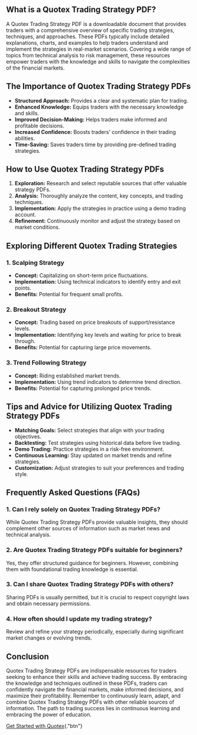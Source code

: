 ## What is a Quotex Trading Strategy PDF?

A Quotex Trading Strategy PDF is a downloadable document that provides
traders with a comprehensive overview of specific trading strategies,
techniques, and approaches. These PDFs typically include detailed
explanations, charts, and examples to help traders understand and
implement the strategies in real-market scenarios. Covering a wide range
of topics from technical analysis to risk management, these resources
empower traders with the knowledge and skills to navigate the
complexities of the financial markets.

## The Importance of Quotex Trading Strategy PDFs

-   **Structured Approach:** Provides a clear and systematic plan for
    trading.
-   **Enhanced Knowledge:** Equips traders with the necessary knowledge
    and skills.
-   **Improved Decision-Making:** Helps traders make informed and
    profitable decisions.
-   **Increased Confidence:** Boosts traders\' confidence in their
    trading abilities.
-   **Time-Saving:** Saves traders time by providing pre-defined trading
    strategies.

## How to Use Quotex Trading Strategy PDFs

1.  **Exploration:** Research and select reputable sources that offer
    valuable strategy PDFs.
2.  **Analysis:** Thoroughly analyze the content, key concepts, and
    trading techniques.
3.  **Implementation:** Apply the strategies in practice using a demo
    trading account.
4.  **Refinement:** Continuously monitor and adjust the strategy based
    on market conditions.

## Exploring Different Quotex Trading Strategies

### 1. Scalping Strategy

-   **Concept:** Capitalizing on short-term price fluctuations.
-   **Implementation:** Using technical indicators to identify entry and
    exit points.
-   **Benefits:** Potential for frequent small profits.

### 2. Breakout Strategy

-   **Concept:** Trading based on price breakouts of support/resistance
    levels.
-   **Implementation:** Identifying key levels and waiting for price to
    break through.
-   **Benefits:** Potential for capturing large price movements.

### 3. Trend Following Strategy

-   **Concept:** Riding established market trends.
-   **Implementation:** Using trend indicators to determine trend
    direction.
-   **Benefits:** Potential for capturing prolonged price trends.

## Tips and Advice for Utilizing Quotex Trading Strategy PDFs

-   **Matching Goals:** Select strategies that align with your trading
    objectives.
-   **Backtesting:** Test strategies using historical data before live
    trading.
-   **Demo Trading:** Practice strategies in a risk-free environment.
-   **Continuous Learning:** Stay updated on market trends and refine
    strategies.
-   **Customization:** Adjust strategies to suit your preferences and
    trading style.

## Frequently Asked Questions (FAQs)

### 1. Can I rely solely on Quotex Trading Strategy PDFs?

While Quotex Trading Strategy PDFs provide valuable insights, they
should complement other sources of information such as market news and
technical analysis.

### 2. Are Quotex Trading Strategy PDFs suitable for beginners?

Yes, they offer structured guidance for beginners. However, combining
them with foundational trading knowledge is essential.

### 3. Can I share Quotex Trading Strategy PDFs with others?

Sharing PDFs is usually permitted, but it is crucial to respect
copyright laws and obtain necessary permissions.

### 4. How often should I update my trading strategy?

Review and refine your strategy periodically, especially during
significant market changes or evolving trends.

## Conclusion

Quotex Trading Strategy PDFs are indispensable resources for traders
seeking to enhance their skills and achieve trading success. By
embracing the knowledge and techniques outlined in these PDFs, traders
can confidently navigate the financial markets, make informed decisions,
and maximize their profitability. Remember to continuously learn, adapt,
and combine Quotex Trading Strategy PDFs with other reliable sources of
information. The path to trading success lies in continuous learning and
embracing the power of education.

[Get Started with
Quotex](\%22https://traff.sbs/brokerqxsignup\%22){."btn"}

